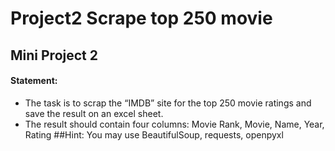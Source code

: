 # Project2 Scrape top 250 movie
##                     Mini Project 2
####  Statement:
- The task is to scrap the “IMDB” site for the top 250 movie ratings and save the result on an excel sheet.
- The result should contain four columns: Movie Rank, Movie, Name, Year, Rating
##Hint:
You may use BeautifulSoup, requests, openpyxl
